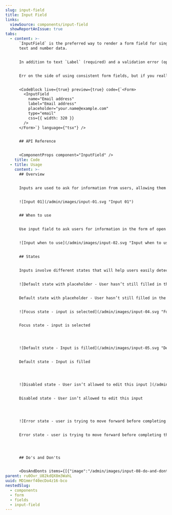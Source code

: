 ```yaml
---
slug: input-field
title: Input Field
links:
  viewSource: components/input-field
  showReportAnIssue: true
tabs:
  - content: >-
      `InputField` is the preferred way to render a form field for single-line
      text and number data.


      In addition to text `Label` (required) and a validation error (optional), `InputField` accepts all the same props as `Input` and will pass them on to the `Input` it renders. However, as with all our composed components, `InputField`’s `css` prop will be applied to a containing `Box`—the styling of the individual components inside `InputField` cannot be altered.


      Err on the side of using consistent form fields, but if you really need something with different styling then consider composing your own field from the `Input`, `Label` and `InlineMessage` components.


      <CodeBlock live={true} preview={true} code={`<Form>
        <InputField
          name="Email address"
          label="Email address"
          placeholder="your.name@example.com"
          type="email"
          css={{ width: 320 }}
        />
      </Form>`} language={"tsx"} />


      ## API Reference


      <ComponentProps component="InputField" />
    title: Code
  - title: Usage
    content: >-
      ## Overview


      Inputs are used to ask for information from users, allowing them to enter short content and data. Inputs can be group together to create forms.


      ![Input 01](/admin/images/input-01.svg "Input 01")


      ## When to use


      Use input field to ask users for information in the form of open numbers or text.


      ![Input when to use](/admin/images/input-02.svg "Input when to use")


      ## States


      Inputs involve different states that will help users easily detect what’s expected from them. Placeholders provide examples, focus makes the selected input stand out in a form and error states easily guide the user through the step to complete in order to move on.


      ![Default state with placeholder - User hasn’t still filled in the text](/admin/images/input-03.svg "Default state with placeholder - User hasn’t still filled in the text")


      Default state with placeholder - User hasn’t still filled in the text


      ![Focus state - input is selected](/admin/images/input-04.svg "Focus state - input is selected")


      Focus state - input is selected




      ![Default state - Input is filled](/admin/images/input-05.svg "Default state - Input is filled")


      Default state - Input is filled




      ![Disabled state - User isn’t allowed to edit this input ](/admin/images/input-06.svg "Disabled state - User isn’t allowed to edit this input ")


      Disabled state - User isn’t allowed to edit this input




      ![Error state - user is trying to move forward before completing the required information](/admin/images/input-07.svg "Error state - user is trying to move forward before completing the required information")


      Error state - user is trying to move forward before completing the required information




      ## Do's and Don'ts


      <DosAndDonts items={[{"image":"/admin/images/input-08-do-and-dont-01.svg","type":"do","description":"Clearly show which input isn’t allowing users to move on."},{"image":"/admin/images/input-09-do-and-dont-02.svg","description":"Show an error in the form without indicating what specific input it’s about.","type":"dont"},{"image":"/admin/images/input-10-do-and-dont-03.svg","description":"Use a clear label or an example placeholder so users can easily understand what’s being asked from them","type":"do"},{"image":"/admin/images/input-11-do-and-dont-04.svg","description":"Generic and unclear inputs","type":"avoid"},{"description":"Use clear and visible labels aligned to the left","type":"do","image":"/admin/images/input-12-do-and-dont-05.svg"},{"image":"/admin/images/input-13-do-and-dont-06.svg","description":"Provide the demanded format in the placeholder","type":"do"}]} />
parent: ru0Ovr_U82kdQX8m3WahL
uuid: MD1mmrf40ecDo4z16-bco
nestedSlug:
  - components
  - form
  - fields
  - input-field
---
```

